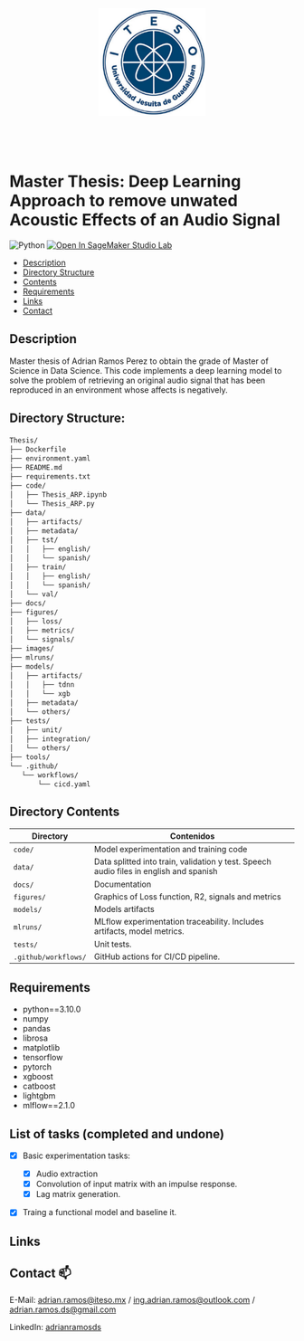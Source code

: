 
<a name="logo"/>
<div align="center">
<img src = "images/iteso_logo.png" 
	 style = "width:190px;height:190px; vertical-align:middle; float:center; margin: 40px 0px 60px 0px;" 
	 align = "middle">
</div>
</a>

# Master Thesis: Deep Learning Approach to remove unwated Acoustic Effects of an Audio Signal

![Python](https://img.shields.io/badge/Python-v3.10-green?style=flat&logo=Python])
[![Open In SageMaker Studio Lab](https://studiolab.sagemaker.aws/studiolab.svg)](https://studiolab.sagemaker.aws/import/github/AdrianRamosDS/Thesis/blob/master/code/thesis_arp.ipynb)

* [Description](#description)
* [Directory Structure](#directory-structure)
* [Contents](#directory-contents)
* [Requirements](#requirements)
* [Links](#links)
* [Contact](#contact-)

## Description

Master thesis of Adrian Ramos Perez to obtain the grade of Master of Science in Data Science.
This code implements a deep learning model to solve the problem of retrieving an original audio signal that has been reproduced in an environment whose affects is negatively.


## Directory Structure:
	Thesis/
	├── Dockerfile
	├── environment.yaml
	├── README.md
	├── requirements.txt
	├── code/
	│   ├── Thesis_ARP.ipynb
	│   └── Thesis_ARP.py
	├── data/
	│   ├── artifacts/
	│   ├── metadata/
	│   ├── tst/
	│   │   ├── english/
	│   │   └── spanish/
	│   ├── train/
	│   │   ├── english/
	│   │   └── spanish/
	│   └── val/		
	├── docs/	
	├── figures/
	│   ├── loss/
	│   ├── metrics/
	│   └── signals/
	├── images/
	├── mlruns/
	├── models/
	│   ├── artifacts/
	│   │   ├── tdnn
	│   │   └── xgb
	│   ├── metadata/
	│   └── others/
	├── tests/
	│   ├── unit/
	│   ├── integration/
	│   └── others/
	├── tools/ 
	└── .github/
	   └── workflows/
		   └── cicd.yaml
		

## Directory Contents

| Directory | Contenidos       |
| -         | -                |
| `code/`   | Model experimentation and training code |
| `data/`   | Data splitted into train, validation y test. Speech audio files in english and spanish|
| `docs/`   | Documentation    |
| `figures/`| Graphics of Loss function, R2, signals and metrics        |
| `models/` | Models artifacts                                             |
| `mlruns/` | MLflow experimentation traceability. Includes artifacts, model metrics.  |
| `tests/`    | Unit tests.  |
| `.github/workflows/`     | GitHub actions for CI/CD pipeline.  |

## Requirements

- python==3.10.0
- numpy
- pandas
- librosa
- matplotlib
- tensorflow
- pytorch
- xgboost
- catboost
- lightgbm
- mlflow==2.1.0


## List of tasks (completed and undone)

- [x] Basic experimentation tasks:
	- [x] Audio extraction
	- [x] Convolution of input matrix with an impulse response.
	- [x] Lag matrix generation.
- [x] Traing a functional model and baseline it.


## Links


## Contact 📫

E-Mail: <a href="mailto:adrian.ramos@iteso.mx">adrian.ramos@iteso.mx</a> / <a href="mailto:ing.adrian.ramos@outlook.com">ing.adrian.ramos@outlook.com</a> / <a href="mailto:adrian.ramos.ds@gmail.com">adrian.ramos.ds@gmail.com</a></li>

LinkedIn: <a href="https://www.linkedin.com/in/adrianramosds/">adrianramosds</a>
